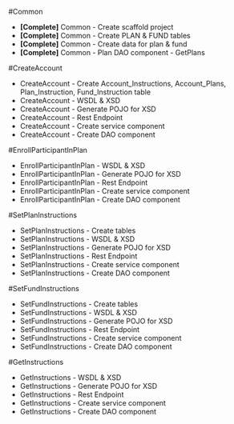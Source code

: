 #Common
* **[Complete]** Common - Create scaffold project
* **[Complete]** Common - Create PLAN & FUND tables
* **[Complete]** Common - Create data for plan & fund
* **[Complete]** Common - Plan DAO component - GetPlans

#CreateAccount
* CreateAccount - Create Account_Instructions, Account_Plans, Plan_Instruction, Fund_Instruction table
* CreateAccount - WSDL & XSD
* CreateAccount - Generate POJO for XSD
* CreateAccount - Rest Endpoint
* CreateAccount - Create service component
* CreateAccount - Create DAO component

#EnrollParticipantInPlan
* EnrollParticipantInPlan - WSDL & XSD
* EnrollParticipantInPlan - Generate POJO for XSD
* EnrollParticipantInPlan - Rest Endpoint
* EnrollParticipantInPlan - Create service component
* EnrollParticipantInPlan - Create DAO component

#SetPlanInstructions
* SetPlanInstructions - Create tables
* SetPlanInstructions - WSDL & XSD
* SetPlanInstructions - Generate POJO for XSD
* SetPlanInstructions - Rest Endpoint
* SetPlanInstructions - Create service component
* SetPlanInstructions - Create DAO component

#SetFundInstructions
* SetFundInstructions - Create tables
* SetFundInstructions - WSDL & XSD
* SetFundInstructions - Generate POJO for XSD
* SetFundInstructions - Rest Endpoint
* SetFundInstructions - Create service component
* SetFundInstructions - Create DAO component

#GetInstructions
* GetInstructions - WSDL & XSD
* GetInstructions - Generate POJO for XSD
* GetInstructions - Rest Endpoint
* GetInstructions - Create service component
* GetInstructions - Create DAO component
